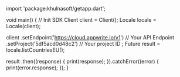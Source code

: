 import 'package:khulnasoft/getapp.dart';

void main() { // Init SDK
  Client client = Client();
  Locale locale = Locale(client);

  client
    .setEndpoint('https://cloud.appwrite.io/v1') // Your API Endpoint
    .setProject('5df5acd0d48c2') // Your project ID
  ;
  Future result = locale.listCountriesEU();

  result
    .then((response) {
      print(response);
    }).catchError((error) {
      print(error.response);
  });
}
